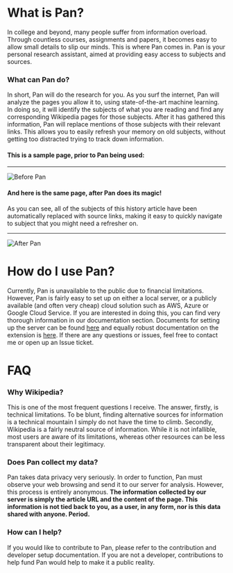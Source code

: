 # What is Pan?
In college and beyond, many people suffer from information overload. Through countless courses, assignments and papers, it becomes easy to allow small details to slip our minds. This is where Pan comes in. Pan is your personal research assistant, aimed at providing easy access to subjects and sources.

### What can Pan do?
In short, Pan will do the research for you. As you surf the internet, Pan will analyze the pages you allow it to, using state-of-the-art machine learning. In doing so, it will identify the subjects of what you are reading and find any corresponding Wikipedia pages for those subjects. After it has gathered this information, Pan will replace mentions of those subjects with their relevant links. This allows you to easily refresh your memory on old subjects, without getting too distracted trying to track down information.

#### This is a sample page, prior to Pan being used:
-----
![Before Pan](https://i.imgur.com/q7Xl0KS.png)

#### And here is the same page, after Pan does its magic!
As you can see, all of the subjects of this history article have been automatically replaced with source links, making it easy to quickly navigate to subject that you might need a refresher on.

-----
![After Pan](https://i.imgur.com/3G6X1YT.png)

# How do I use Pan?
Currently, Pan is unavailable to the public due to financial limitations. However, Pan is fairly easy to set up on either a local server, or a publicly available (and often very cheap) cloud solution such as AWS, Azure or Google Cloud Service. If you are interested in doing this, you can find very thorough information in our documentation section. Documents for setting up the server can be found [here](https://github.com/aknobloch/Pan/blob/master/Documentation/Pan%20Server.md) and equally robust documentation on the extension is [here](https://github.com/aknobloch/Pan/blob/master/Documentation/Pan%20Extension.md). If there are any questions or issues, feel free to contact me or open up an Issue ticket.

# FAQ

### Why Wikipedia?
This is one of the most frequent questions I receive. The answer, firstly, is technical limitations. To be blunt, finding alternative sources for information is a technical mountain I simply do not have the time to climb. Secondly, Wikipedia is a fairly neutral source of information. While it is not infallible, most users are aware of its limitations, whereas other resources can be less transparent about their legitimacy. 

### Does Pan collect my data?
Pan takes data privacy very seriously. In order to function, Pan must observe your web browsing and send it to our server for analysis. However, this process is entirely anonymous. **The information collected by our server is simply the article URL and the content of the page. This information is not tied back to you, as a user, in any form, nor is this data shared with anyone. Period.**

### How can I help?
If you would like to contribute to Pan, please refer to the contribution and developer setup documentation. If you are not a developer, contributions to help fund Pan would help to make it a public reality. 


